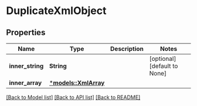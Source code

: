 # DuplicateXmlObject

## Properties
Name | Type | Description | Notes
------------ | ------------- | ------------- | -------------
**inner_string** | **String** |  | [optional] [default to None]
**inner_array** | [***models::XmlArray**](xml_array.md) |  | 

[[Back to Model list]](../README.md#documentation-for-models) [[Back to API list]](../README.md#documentation-for-api-endpoints) [[Back to README]](../README.md)


